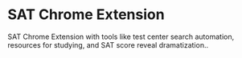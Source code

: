 # SAT Chrome Extension
SAT Chrome Extension with tools like test center search automation, resources for studying, and SAT score reveal dramatization..